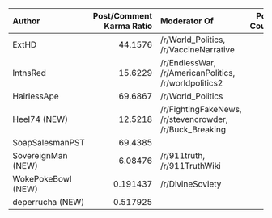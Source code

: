 | Author             |   Post/Comment Karma Ratio | Moderator Of                                            |   Post Count |
|:-------------------|---------------------------:|:--------------------------------------------------------|-------------:|
| ExtHD              |                  44.1576   | /r/World_Politics, /r/VaccineNarrative                  |           30 |
| IntnsRed           |                  15.6229   | /r/EndlessWar, /r/AmericanPolitics, /r/worldpolitics2   |            6 |
| HairlessApe        |                  69.6867   | /r/World_Politics                                       |            3 |
| Heel74 (NEW)       |                  12.5218   | /r/FightingFakeNews, /r/stevencrowder, /r/Buck_Breaking |            1 |
| SoapSalesmanPST    |                  69.4385   |                                                         |            1 |
| SovereignMan (NEW) |                   6.08476  | /r/911truth, /r/911TruthWiki                            |            1 |
| WokePokeBowl (NEW) |                   0.191437 | /r/DivineSoviety                                        |            1 |
| deperrucha (NEW)   |                   0.517925 |                                                         |            1 |